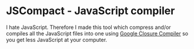 # JSCompact - JavaScript compiler

I hate JavaScript. Therefore I made this tool which compress and/or compiles all the JavaScript files into one using [Google Closure Compiler](https://developers.google.com/closure/compiler/) so you get less JavaScript at your computer. 
